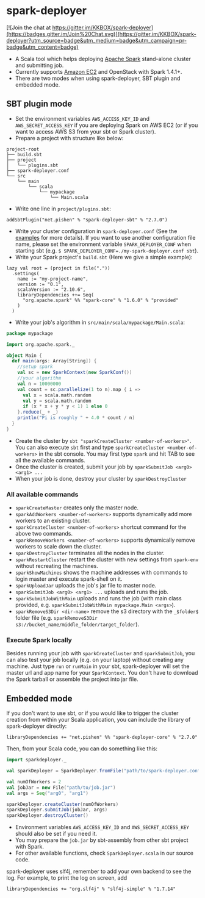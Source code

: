 # spark-deployer

[![Join the chat at https://gitter.im/KKBOX/spark-deployer](https://badges.gitter.im/Join%20Chat.svg)](https://gitter.im/KKBOX/spark-deployer?utm_source=badge&utm_medium=badge&utm_campaign=pr-badge&utm_content=badge)
* A Scala tool which helps deploying [Apache Spark](http://spark.apache.org/) stand-alone cluster and submitting job.
* Currently supports [Amazon EC2](http://aws.amazon.com/ec2/) and OpenStack with Spark 1.4.1+.
* There are two modes when using spark-deployer, SBT plugin and embedded mode.

## SBT plugin mode
* Set the environment variables `AWS_ACCESS_KEY_ID` and `AWS_SECRET_ACCESS_KEY` if you are deploying Spark on AWS EC2 (or if you want to access AWS S3 from your sbt or Spark cluster).
* Prepare a project with structure like below:
```
project-root
├── build.sbt
├── project
│   └── plugins.sbt
├── spark-deployer.conf
└── src
    └── main
        └── scala
            └── mypackage
                └── Main.scala
```
* Write one line in `project/plugins.sbt`:
```
addSbtPlugin("net.pishen" % "spark-deployer-sbt" % "2.7.0")
```
* Write your cluster configuration in `spark-deployer.conf` (See the [examples](configurations.md) for more details). If you want to use another configuration file name, please set the environment variable `SPARK_DEPLOYER_CONF` when starting sbt (e.g. `$ SPARK_DEPLOYER_CONF=./my-spark-deployer.conf sbt`).
* Write your Spark project's `build.sbt` (Here we give a simple example):
```
lazy val root = (project in file("."))
  .settings(
    name := "my-project-name",
    version := "0.1",
    scalaVersion := "2.10.6",
    libraryDependencies ++= Seq(
      "org.apache.spark" %% "spark-core" % "1.6.0" % "provided"
    )
  )
```
* Write your job's algorithm in `src/main/scala/mypackage/Main.scala`:
```scala
package mypackage

import org.apache.spark._

object Main {
  def main(args: Array[String]) {
    //setup spark
    val sc = new SparkContext(new SparkConf())
    //your algorithm
    val n = 10000000
    val count = sc.parallelize(1 to n).map { i =>
      val x = scala.math.random
      val y = scala.math.random
      if (x * x + y * y < 1) 1 else 0
    }.reduce(_ + _)
    println("Pi is roughly " + 4.0 * count / n)
  }
}
```
* Create the cluster by `sbt "sparkCreateCluster <number-of-workers>"`. You can also execute `sbt` first and type `sparkCreateCluster <number-of-workers>` in the sbt console. You may first type `spark` and hit TAB to see all the available commands.
* Once the cluster is created, submit your job by `sparkSubmitJob <arg0> <arg1> ...`
* When your job is done, destroy your cluster by `sparkDestroyCluster`

### All available commands
* `sparkCreateMaster` creates only the master node.
* `sparkAddWorkers <number-of-workers>` supports dynamically add more workers to an existing cluster.
* `sparkCreateCluster <number-of-workers>` shortcut command for the above two commands.
* `sparkRemoveWorkers <number-of-workers>` supports dynamically remove workers to scale down the cluster.
* `sparkDestroyCluster` terminates all the nodes in the cluster.
* `sparkRestartCluster` restart the cluster with new settings from `spark-env` without recreating the machines.
* `sparkShowMachines` shows the machine addresses with commands to login master and execute spark-shell on it.
* `sparkUploadJar` uploads the job's jar file to master node.
* `sparkSubmitJob <arg0> <arg1> ...` uploads and runs the job.
* `sparkSubmitJobWithMain` uploads and runs the job (with main class provided, e.g. `sparkSubmitJobWithMain mypackage.Main <args>`).
* `sparkRemoveS3Dir <dir-name>` remove the s3 directory with the `_$folder$` folder file (e.g. `sparkRemoveS3Dir s3://bucket_name/middle_folder/target_folder`).

### Execute Spark locally
Besides running your job with `sparkCreateCluster` and `sparkSubmitJob`, you can also test your job locally (e.g. on your laptop) without creating any machine. Just type `run` or `runMain` in your sbt, spark-deployer will set the master url and app name for your `SparkContext`. You don't have to download the Spark tarball or assemble the project into jar file.

## Embedded mode
If you don't want to use sbt, or if you would like to trigger the cluster creation from within your Scala application, you can include the library of spark-deployer directly:
```
libraryDependencies += "net.pishen" %% "spark-deployer-core" % "2.7.0"
```
Then, from your Scala code, you can do something like this:
```scala
import sparkdeployer._

val sparkDeployer = SparkDeployer.fromFile("path/to/spark-deployer.conf")

val numOfWorkers = 2
val jobJar = new File("path/to/job.jar")
val args = Seq("arg0", "arg1")

sparkDeployer.createCluster(numOfWorkers)
sparkDeployer.submitJob(jobJar, args)
sparkDeployer.destroyCluster()
```

* Environment variables `AWS_ACCESS_KEY_ID` and `AWS_SECRET_ACCESS_KEY` should also be set if you need it.
* You may prepare the `job.jar` by sbt-assembly from other sbt project with Spark.
* For other available functions, check `SparkDeployer.scala` in our source code.

spark-deployer uses slf4j, remember to add your own backend to see the log. For example, to print the log on screen, add
```
libraryDependencies += "org.slf4j" % "slf4j-simple" % "1.7.14"
```

